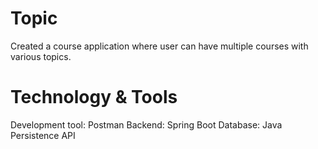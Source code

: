 # Topic
Created a course application where user can have multiple courses with various topics.

# Technology & Tools
Development tool: Postman
Backend: Spring Boot
Database: Java Persistence API
